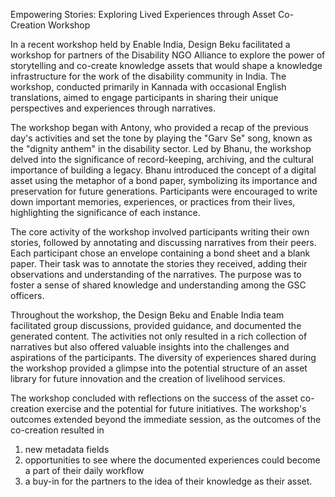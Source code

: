 Empowering Stories: Exploring Lived Experiences through Asset Co-Creation Workshop

In a recent workshop held by Enable India, Design Beku facilitated a workshop for partners of the Disability NGO Alliance to explore the power of storytelling and co-create knowledge assets that would shape a knowledge infrastructure for the work of the disability community in India. The workshop, conducted primarily in Kannada with occasional English translations, aimed to engage participants in sharing their unique perspectives and experiences through narratives.

The workshop began with Antony, who provided a recap of the previous day's activities and set the tone by playing the "Garv Se" song, known as the "dignity anthem" in the disability sector. Led by Bhanu, the workshop delved into the significance of record-keeping, archiving, and the cultural importance of building a legacy. Bhanu introduced the concept of a digital asset using the metaphor of a bond paper, symbolizing its importance and preservation for future generations. Participants were encouraged to write down important memories, experiences, or practices from their lives, highlighting the significance of each instance.

The core activity of the workshop involved participants writing their own stories, followed by annotating and discussing narratives from their peers. Each participant chose an envelope containing a bond sheet and a blank paper. Their task was to annotate the stories they received, adding their observations and understanding of the narratives. The purpose was to foster a sense of shared knowledge and understanding among the GSC officers.

Throughout the workshop, the Design Beku and Enable India team facilitated group discussions, provided guidance, and documented the generated content. The activities not only resulted in a rich collection of narratives but also offered valuable insights into the challenges and aspirations of the participants. The diversity of experiences shared during the workshop provided a glimpse into the potential structure of an asset library for future innovation and the creation of livelihood services.

The workshop concluded with reflections on the success of the asset co-creation exercise and the potential for future initiatives. The workshop's outcomes extended beyond the immediate session, as the outcomes of the co-creation resulted in 
1. new metadata fields
2. opportunities to see where the documented experiences could become a part of their daily workflow
3. a buy-in for the partners to the idea of their knowledge as their asset.